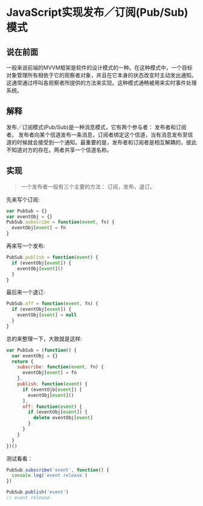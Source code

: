 # JavaScript实现发布／订阅(Pub/Sub)模式

## 说在前面
一般来说前端的MVVM框架是软件的设计模式的一种。在这种模式中，一个目标对象管理所有相依于它的观察者对象，并且在它本身的状态改变时主动发出通知。这通常通过呼叫各观察者所提供的方法来实现。这种模式通畅被用来实时事件处理系统。


## 解释

发布／订阅模式(Pub/Sub)是一种消息模式，它有两个参与者： 发布者和订阅者。 发布者向某个信道发布一条消息，订阅者绑定这个信道，当有消息发布至信道的时候就会接受到一个通知。最重要的是，发布者和订阅者是相互解耦的，彼此不知道对方的存在。两者共享一个信道名称。


## 实现

> 一个发布者一般有三个主要的方法： 订阅，发布，退订。

先来写个订阅:

```js
var PubSub = {}
var eventObj = {}
PubSub.subscribe = function(event, fn) {
  eventObj[event] = fn
}
```

再来写一个发布:
```js
PubSub.publish = function(event) {
  if (eventObj[event]) {
    eventObj[event]()
  }
}
```


最后来一个退订:

```js
PubSub.off = function(event, fn) {
  if (eventObj[event]) {
    eventObj[event] = null
  }
}
```

总的来整理一下，大致就是这样:

```js
var PubSub = (function() {
  var eventObj = {}
  return {
    subscribe: function(event, fn) {
      eventObj[event] = fn
    },
    publish: function(event) {
      if (eventOjb[event]) [
        eventObj[event]()
      ],
      off: function(event) {
        if (eventObj[event]) {
          delete eventObj[event]
        }
      }
    }
  }
})()
```

测试看看： 
```js
PubSub.subscribe('event', function() {
  console.log(`event release`)
})

PubSub.publish('event') 
// event release

```
